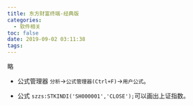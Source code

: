 ```yaml
---
title: 东方财富终端-经典版
categories:
  - 软件相关
toc: false
date: 2019-09-02 03:11:38
tags:
---
```

略
<!-- more -->

* 公式管理器
`分析`->`公式管理器(Ctrl+F)`->`用户公式`。  

* 公式
`szzs:STKINDI('SH000001','CLOSE');`可以画出上证指数。  
